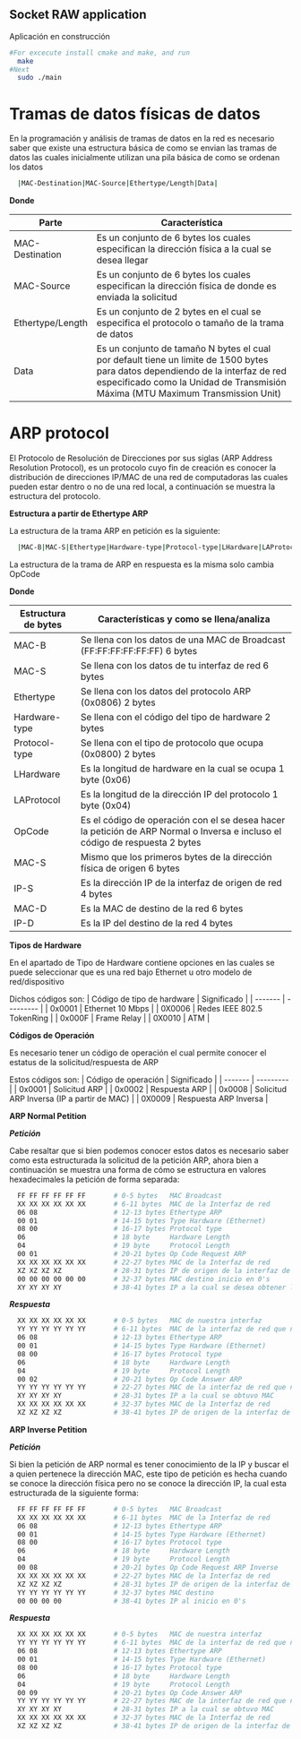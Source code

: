 ## Socket RAW application ##
Aplicación en construcción

```bash
#For excecute install cmake and make, and run
  make
#Next
  sudo ./main
```
# Tramas de datos físicas de datos
En la programación y análisis de tramas de datos en la red es necesario saber que existe una estructura básica de como se envian las tramas de datos las cuales inicialmente utilizan una pila básica de como se ordenan los datos
```bash
  |MAC-Destination|MAC-Source|Ethertype/Length|Data|
```
__Donde__

| Parte | Característica |
| ------- | --------- |
| MAC-Destination | Es un conjunto de 6 bytes los cuales especifican la dirección física a la cual se desea llegar |
| MAC-Source | Es un conjunto de 6 bytes los cuales especifican la dirección física de donde es enviada la solicitud |
| Ethertype/Length | Es un conjunto de 2 bytes en el cual se especifica el protocolo o tamaño de la trama de datos |
| Data | Es un conjunto de tamaño N bytes el cual por default tiene un limite de 1500 bytes para datos dependiendo de la interfaz de red especificado como la Unidad de Transmisión Máxima (MTU Maximum Transmission Unit) |


# ARP protocol #
El Protocolo de Resolución de Direcciones por sus siglas (ARP Address Resolution Protocol), es un protocolo cuyo fin de creación es conocer la distribución de direcciones IP/MAC de una red de computadoras las cuales pueden estar dentro o no de una red local, a continuación se muestra la estructura del protocolo.

__Estructura a partir de Ethertype ARP__

La estructura de la trama ARP en petición es la siguiente:
```bash
  |MAC-B|MAC-S|Ethertype|Hardware-type|Protocol-type|LHardware|LAProtocol|OpCode|MAC-S|IP-S|MAC-D|IP-D|
```

La estructura de la trama de ARP en respuesta es la misma solo cambia OpCode

__Donde__

| Estructura de bytes | Características y como se llena/analiza |
| ------- | --------- |
| MAC-B | Se llena con los datos de una MAC de Broadcast (FF:FF:FF:FF:FF:FF) 6 bytes |
| MAC-S | Se llena con los datos de tu interfaz de red 6 bytes |
| Ethertype | Se llena con los datos del protocolo ARP (0x0806) 2 bytes |
| Hardware-type | Se llena con el código del tipo de hardware 2 bytes |
| Protocol-type | Se llena con el tipo de protocolo que ocupa (0x0800) 2 bytes |
| LHardware | Es la longitud de hardware en la cual se ocupa 1 byte (0x06) |
| LAProtocol | Es la longitud de la dirección IP del protocolo 1 byte (0x04) |
| OpCode | Es el código de operación con el se desea hacer la petición de ARP Normal o Inversa e incluso el código de respuesta 2 bytes |
| MAC-S | Mismo que los primeros bytes de la dirección física de origen 6 bytes |
| IP-S | Es la dirección IP de la interfaz de origen de red 4 bytes |
| MAC-D | Es la MAC de destino de la red 6 bytes |
| IP-D | Es la IP del destino de la red 4 bytes |


__Tipos de Hardware__

En el apartado de Tipo de Hardware contiene opciones en las cuales se puede seleccionar que es una red bajo Ethernet u otro modelo de red/dispositivo

Dichos códigos son:
| Código de tipo de hardware | Significado |
| ------- | --------- |
| 0x0001 | Ethernet 10 Mbps |
| 0X0006 | Redes IEEE 802.5 TokenRing |
| 0x000F | Frame Relay |
| 0X0010 | ATM |

__Códigos de Operación__

Es necesario tener un código de operación el cual permite conocer el estatus de la solicitud/respuesta de ARP

Estos códigos son:
| Código de operación | Significado |
| ------- | --------- |
| 0x0001 | Solicitud ARP |
| 0x0002 | Respuesta ARP |
| 0x0008 | Solicitud ARP Inversa (IP a partir de MAC) |
| 0X0009 | Respuesta ARP Inversa |

__ARP Normal Petition__

___Petición___

Cabe resaltar que si bien podemos conocer estos datos es necesario saber como esta estructurada la solicitud de la petición ARP, ahora bien a continuación se muestra una forma de cómo se estructura en valores hexadecimales la petición de forma separada:

```bash
  FF FF FF FF FF FF       # 0-5 bytes   MAC Broadcast
  XX XX XX XX XX XX       # 6-11 bytes  MAC de la Interfaz de red
  06 08                   # 12-13 bytes Ethertype ARP
  00 01                   # 14-15 bytes Type Hardware (Ethernet)
  08 00                   # 16-17 bytes Protocol type
  06                      # 18 byte     Hardware Length
  04                      # 19 byte     Protocol Length
  00 01                   # 20-21 bytes Op Code Request ARP
  XX XX XX XX XX XX       # 22-27 bytes MAC de la Interfaz de red
  XZ XZ XZ XZ             # 28-31 bytes IP de origen de la interfaz de red
  00 00 00 00 00 00       # 32-37 bytes MAC destino inicio en 0's
  XY XY XY XY             # 38-41 bytes IP a la cual se desea obtener la MAC
```

___Respuesta___

```bash
  XX XX XX XX XX XX       # 0-5 bytes   MAC de nuestra interfaz
  YY YY YY YY YY YY       # 6-11 bytes  MAC de la interfaz de red que nos responde
  06 08                   # 12-13 bytes Ethertype ARP
  00 01                   # 14-15 bytes Type Hardware (Ethernet)
  08 00                   # 16-17 bytes Protocol type
  06                      # 18 byte     Hardware Length
  04                      # 19 byte     Protocol Length
  00 02                   # 20-21 bytes Op Code Answer ARP
  YY YY YY YY YY YY       # 22-27 bytes MAC de la interfaz de red que nos responde
  XY XY XY XY             # 28-31 bytes IP a la cual se obtuvo MAC
  XX XX XX XX XX XX       # 32-37 bytes MAC de la Interfaz de red
  XZ XZ XZ XZ             # 38-41 bytes IP de origen de la interfaz de red
```

__ARP Inverse Petition__

___Petición___

Si bien la petición de ARP normal es tener conocimiento de la IP y buscar el a quien pertenece la dirección MAC, este tipo de petición es hecha cuando se conoce la dirección física pero no se conoce la dirección IP, la cual esta estructurada de la siguiente forma:

```bash
  FF FF FF FF FF FF       # 0-5 bytes   MAC Broadcast
  XX XX XX XX XX XX       # 6-11 bytes  MAC de la Interfaz de red
  06 08                   # 12-13 bytes Ethertype ARP
  00 01                   # 14-15 bytes Type Hardware (Ethernet)
  08 00                   # 16-17 bytes Protocol type
  06                      # 18 byte     Hardware Length
  04                      # 19 byte     Protocol Length
  00 08                   # 20-21 bytes Op Code Request ARP Inverse
  XX XX XX XX XX XX       # 22-27 bytes MAC de la Interfaz de red
  XZ XZ XZ XZ             # 28-31 bytes IP de origen de la interfaz de red
  YY YY YY YY YY YY       # 32-37 bytes MAC destino
  00 00 00 00             # 38-41 bytes IP al inicio en 0's
```

___Respuesta___

```bash
  XX XX XX XX XX XX       # 0-5 bytes   MAC de nuestra interfaz
  YY YY YY YY YY YY       # 6-11 bytes  MAC de la interfaz de red que nos responde
  06 08                   # 12-13 bytes Ethertype ARP
  00 01                   # 14-15 bytes Type Hardware (Ethernet)
  08 00                   # 16-17 bytes Protocol type
  06                      # 18 byte     Hardware Length
  04                      # 19 byte     Protocol Length
  00 09                   # 20-21 bytes Op Code Answer ARP
  YY YY YY YY YY YY       # 22-27 bytes MAC de la interfaz de red que nos responde
  XY XY XY XY             # 28-31 bytes IP a la cual se obtuvo MAC
  XX XX XX XX XX XX       # 32-37 bytes MAC de la Interfaz de red
  XZ XZ XZ XZ             # 38-41 bytes IP de origen de la interfaz de red
```
